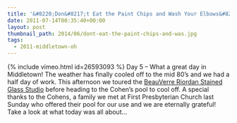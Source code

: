 ```yaml
---
title: '&#8220;Don&#8217;t Eat the Paint Chips and Wash Your Elbows&#8221;'
date: 2011-07-14T00:35:40+00:00
layout: post
thumbnail_path: 2014/06/dont-eat-the-paint-chips-and-was.jpg
tags:
  - 2011-middletown-oh
---
```

{% include vimeo.html id=26593093 %}
Day 5 &#8211; What a great day in Middletown! The weather has finally cooled off to the mid 80&#8217;s and we had a half day of work. This afternoon we toured the <a href="http://www.beauverre.net/" target="_blank">BeauVerre Riordan Stained Glass Studio</a> before heading to the Cohen&#8217;s pool to cool off. A special thanks to the Cohens, a family we met at First Presbyterian Church last Sunday who offered their pool for our use and we are eternally grateful! Take a look at what today was all about&#8230;